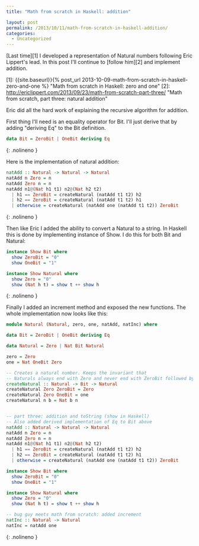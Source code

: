 ```yaml
---
title: "Math from scratch in Haskell: addition"

layout: post
permalink: /2013/10/11/math-from-scratch-in-haskell-addition/
categories:
  - Uncategorized
---
```


<!-- markdownlint-disable-file blanks-around-fences -->

[Last time][1] I developed a representation of Natural numbers following Eric
Lippert's lead. In this post I'll continue to [follow him][2] and implement
addition.

<!-- prettier-ignore-start -->
[1]: {{site.baseurl}}{% post_url 2013-10-09-math-from-scratch-in-haskell-zero-and-one %} "Math from scratch in Haskell: zero and one"
[2]: http://ericlippert.com/2013/09/23/math-from-scratch-part-three/ "Math from scratch, part three: natural addition"
<!-- prettieri-ignore-end -->
<!--more-->

Eric did all the hard work of explaining the recursive algorithm for addition.

First thing I'll need is an equality operator for Bit. I'll just derive that by
adding "deriving Eq" to the Bit definition.

<!-- prettier-ignore-start -->
```haskell
data Bit = ZeroBit | OneBit deriving Eq
```
{: .nolineno }
<!-- prettier-ignore-end -->

Here is the implementation of natural addition:

<!-- prettier-ignore-start -->
```haskell
natAdd :: Natural -> Natural -> Natural
natAdd n Zero = n
natAdd Zero n = n
natAdd n1@(Nat h1 t1) n2@(Nat h2 t2)
  | h1 == ZeroBit = createNatural (natAdd t1 t2) h2
  | h2 == ZeroBit = createNatural (natAdd t1 t2) h1
  | otherwise = createNatural (natAdd one (natAdd t1 t2)) ZeroBit
```
{: .nolineno }
<!-- prettier-ignore-end -->

Then like Eric I added the ability to convert a Natural to a string. In Haskell
this is done by implementing instance of Show. I do this for both Bit and
Natural:

<!-- prettier-ignore-start -->
```haskell
instance Show Bit where
  show ZeroBit = "0"
  show OneBit = "1"

instance Show Natural where
  show Zero = "0"
  show (Nat h t) = show t ++ show h
```
{: .nolineno }
<!-- prettier-ignore-end -->

Finally I added an increment method and exposed the new functions. The whole
implementation now looks like this:

<!-- prettier-ignore-start -->
```haskell
module Natural (Natural, zero, one, natAdd, natInc) where

data Bit = ZeroBit | OneBit deriving Eq

data Natural = Zero | Nat Bit Natural

zero = Zero
one = Nat OneBit Zero

-- Creates a natural number. Keeps the invariant that
-- Naturals always end with Zero and never end with ZeroBit followed by Zero
createNatural :: Natural -> Bit -> Natural
createNatural Zero ZeroBit = Zero
createNatural Zero OneBit = one
createNatural n b = Nat b n


-- part three: addition and toString (show in Haskell)
-- Also added derived implementation of Eq to Bit above
natAdd :: Natural -> Natural -> Natural
natAdd n Zero = n
natAdd Zero n = n
natAdd n1@(Nat h1 t1) n2@(Nat h2 t2)
  | h1 == ZeroBit = createNatural (natAdd t1 t2) h2
  | h2 == ZeroBit = createNatural (natAdd t1 t2) h1
  | otherwise = createNatural (natAdd one (natAdd t1 t2)) ZeroBit

instance Show Bit where
  show ZeroBit = "0"
  show OneBit = "1"

instance Show Natural where
  show Zero = "0"
  show (Nat h t) = show t ++ show h

-- bug guy meets math from scratch: added increment
natInc :: Natural -> Natural
natInc = natAdd one
```
{: .nolineno }

<!-- prettier-ignore-end -->
